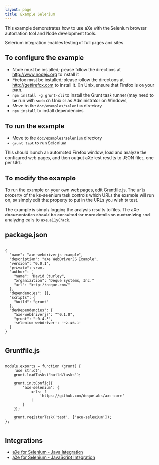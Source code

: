 ```yaml
---
layout: page
title: Example Selenium
---
```



This example demonstrates how to use aXe with the Selenium browser automation
tool and Node development tools.

Selenium integration enables testing of full pages and sites.

## To configure the example ##

* Node must be installed; please follow the directions at http://www.nodejs.org
  to install it.
* Firefox must be installed; please follow the directions at http://getfirefox.com
  to install it. On Unix, ensure that Firefox is on your path.
* `npm install -g grunt-cli` to install the Grunt task runner (may need to be
  run with `sudo` on Unix or as Administrator on Windows)
* Move to the `doc/examples/selenium` directory
* `npm install` to install dependencies

## To run the example ##

* Move to the `doc/examples/selenium` directory
* `grunt test` to run Selenium

This should launch an automated Firefox window, load and analyze the
configured web pages, and then output aXe test results to JSON
files, one per URL.

## To modify the example ##

To run the example on your own web pages, edit Gruntfile.js. The `urls`
property of the ks-selenium task controls which URLs the example will run on,
so simply edit that property to put in the URLs you wish to test.

The example is simply logging the analysis results to files.  The aXe
documentation should be consulted for more details on customizing and
analyzing calls to `axe.a11yCheck`.


## package.json
<pre><code class="highlight language-javascript">
{
  "name": "axe-webdriverjs-example",
  "description": "aXe WebDriverJS Example",
  "version": "0.0.1",
  "private": true,
  "author": {
    "name": "David Sturley",
    "organization": "Deque Systems, Inc.",
    "url": "http://deque.com/"
  },
  "dependencies": {},
  "scripts": {
    "build": "grunt"
  },
  "devDependencies": {
    "axe-webdriverjs": "^0.1.0",
    "grunt": "~0.4.5",
    "selenium-webdriver": "~2.46.1"
  }
}

</code></pre>

## Gruntfile.js
<pre><code class="highlight language-javascript">
module.exports = function (grunt) {
	'use strict';
	grunt.loadTasks('build/tasks');

	grunt.initConfig({
		'axe-selenium': {
			urls: [
				'https://github.com/dequelabs/axe-core'
			]
		}
	});

	grunt.registerTask('test', ['axe-selenium']);
};

</code></pre>


## Integrations

* [aXe for Selenium – Java Integration](https://github.com/dequelabs/axe-selenium-java)
* [aXe for Selenium – JavaScript Integration](https://github.com/dequelabs/axe-webdriverjs)
